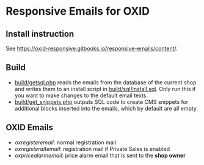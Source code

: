 # Responsive Emails for OXID

## Install instruction

See https://oxid-responsive.gitbooks.io/responsive-emails/content/.

## Build

* [build/getsql.php](build/getsql.php) reads the emails from the database of the current shop and writes them to an install script in [build/sql/install.sql](build/sql/install.sql). Only run this if you want to make changes to the default email texts.
* [build/get_snippets.php](build/get_snippets.php) outputs SQL code to create CMS snippets for additional blocks inserted into the emails, which by default are all empty.

## OXID Emails

- *oxregisteremail*: normal registration mail
- *oxregisteraltemail*: registration mail if Private Sales is enabled
- *oxpricealarmemail*: price alarm email that is sent to the **shop owner**

